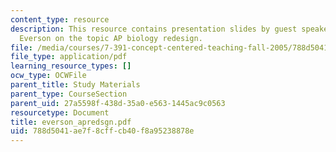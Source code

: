 ```yaml
---
content_type: resource
description: This resource contains presentation slides by guest speaker, Dr. Howard
  Everson on the topic AP biology redesign.
file: /media/courses/7-391-concept-centered-teaching-fall-2005/788d5041ae7f8cffcb40f8a95238878e_everson_apredsgn.pdf
file_type: application/pdf
learning_resource_types: []
ocw_type: OCWFile
parent_title: Study Materials
parent_type: CourseSection
parent_uid: 27a5598f-438d-35a0-e563-1445ac9c0563
resourcetype: Document
title: everson_apredsgn.pdf
uid: 788d5041-ae7f-8cff-cb40-f8a95238878e
---
```

